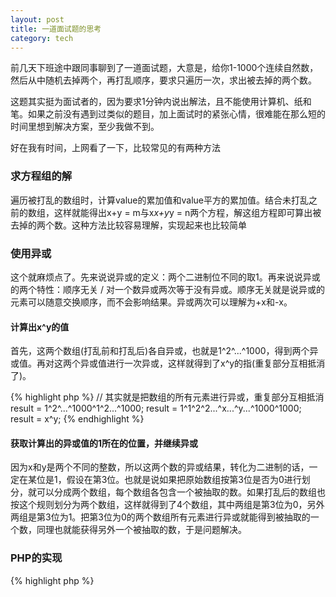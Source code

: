 ```yaml
---
layout: post
title: 一道面试题的思考
category: tech
---
```


前几天下班途中跟同事聊到了一道面试题，大意是，给你1-1000个连续自然数，然后从中随机去掉两个，再打乱顺序，要求只遍历一次，求出被去掉的两个数。

这题其实挺为面试者的，因为要求1分钟内说出解法，且不能使用计算机、纸和笔。如果之前没有遇到过类似的题目，加上面试时的紧张心情，很难能在那么短的时间里想到解决方案，至少我做不到。

好在我有时间，上网看了一下，比较常见的有两种方法

### 求方程组的解

遍历被打乱的数组时，计算value的累加值和value平方的累加值。结合未打乱之前的数组，这样就能得出x+y = m与x*x+y*y = n两个方程，解这组方程即可算出被去掉的两个数。这种方法比较容易理解，实现起来也比较简单

### 使用异或

这个就麻烦点了。先来说说异或的定义：两个二进制位不同的取1。再来说说异或的两个特性：顺序无关 / 对一个数异或两次等于没有异或。顺序无关就是说异或的元素可以随意交换顺序，而不会影响结果。异或两次可以理解为+x和-x。

#### 计算出x^y的值

首先，这两个数组(打乱前和打乱后)各自异或，也就是1^2^...^1000，得到两个异或值。再对这两个异或值进行一次异或，这样就得到了x^y的指(重复部分互相抵消了)。

{% highlight php %}
// 其实就是把数组的所有元素进行异或，重复部分互相抵消
result = 1^2^...^1000^1^2...^1000;
result = 1^1^2^2...^x...^y...^1000^1000;
result = x^y;
{% endhighlight %}

#### 获取计算出的异或值的1所在的位置，并继续异或

因为x和y是两个不同的整数，所以这两个数的异或结果，转化为二进制的话，一定在某位是1，假设在第3位。也就是说如果把原始数组按第3位是否为0进行划分，就可以分成两个数组，每个数组各包含一个被抽取的数。如果打乱后的数组也按这个规则划分为两个数组，这样就得到了4个数组，其中两组是第3位为0，另外两组是第3位为1。把第3位为0的两个数组所有元素进行异或就能得到被抽取的一个数，同理也就能获得另外一个被抽取的数，于是问题解决。

### PHP的实现

{% highlight php %}
<?php 
// 起始长度
$length = 10;

$arr = $arr_copy = range(1, $length);
// 将要被移除的两个数
$num1 = $num2 = 0;
// 两个数组异或再互相异或的结果
$num1_num2_xor = 0;
// 存放被pos分割的数字
$arr_0 = $arr_1 = $arr_copy_0 = $arr_copy_1 = array();

// 获取一个数字转化为二进制后1所在的位置
function get_pos($num)
{
	for($i=0 ;$i<10; $i++)
	{
		$b = pow(2, $i);
		$rs = $num&$b;
		if($rs % 2 == 0 && $rs != 0)
		{
			return $i;
		}
	}
	return 0;
}

// 进行异或计算
function do_xor($x, $y)
{
	return $x^$y;
}

function init()
{
	global $arr, $arr_copy, $num1, $num2, $num1_num2_xor, $length;

	$rand_index_1 = mt_rand(1, $length/2);
	$rand_index_2 = mt_rand($length/2+1, $length-1);

	// 获取两个随机数，然后去掉从数组中去掉它们
	$num1 = $arr[$rand_index_1];
	$num2 = $arr[$rand_index_2];

	unset($arr[$rand_index_1]);
	unset($arr[$rand_index_2]);

	cacl_num1_num2_xor();
	divide_by_pos(get_pos($num1_num2_xor));
	get_num();

}

// 获取两个数组各自异或再互相异或的结果
function cacl_num1_num2_xor()
{
	global $arr, $arr_copy, $num1_num2_xor;
	$arr_xor = array_reduce($arr, 'do_xor');
	$arr_copy_xor = array_reduce($arr_copy, 'do_xor');

	$num1_num2_xor = $arr_xor ^ $arr_copy_xor;
}

// 根据pos将两个数组再各自细分成两个数组
// 其中$arr_copy_0和$arr_copy_1各自包含了一个被抽取的数
function divide_by_pos($pos)
{
	global $arr, $arr_copy, $arr_0, $arr_1, $arr_copy_0, $arr_copy_1;
	$b = pow(2, $pos);

	foreach($arr as $val)
	{
		$rs = $val&$b;
		if($rs == 0)
		{
			$arr_0[] = $val;
		}
		else
		{
			$arr_1[] = $val;
		}
	}

	foreach($arr_copy as $val)
	{
		$rs = $val&$b;
		if($rs == 0)
		{
			$arr_copy_0[] = $val;
		}
		else
		{
			$arr_copy_1[] = $val;
		}
	}
}

// 对这4个数组进行对应的异或操作，就出结果了
function get_num()
{
	global $arr_0, $arr_1, $arr_copy_0, $arr_copy_1, $num1, $num2;
	$arr_0_xor = array_reduce($arr_0, 'do_xor');
	$arr_copy_0_xor = array_reduce($arr_copy_0, 'do_xor');
	$cacl_num1 = $arr_0_xor^$arr_copy_0_xor;

	$arr_1_xor = array_reduce($arr_1, 'do_xor');
	$arr_copy_1_xor = array_reduce($arr_copy_1, 'do_xor');
	$cacl_num2 = $arr_1_xor^$arr_copy_1_xor;

	echo $cacl_num1.' / '.$cacl_num2. PHP_EOL;
	echo $num1.' / '.$num2;
}

init();
{% endhighlight %}

